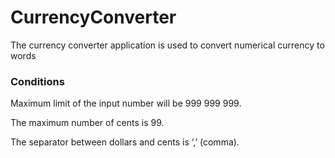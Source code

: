 # CurrencyConverter
The currency converter application is used to convert numerical currency to words

### Conditions
Maximum limit of the input number will be 999 999 999.

The maximum number of cents is 99.

The separator between dollars and cents is ‘,’ (comma).
